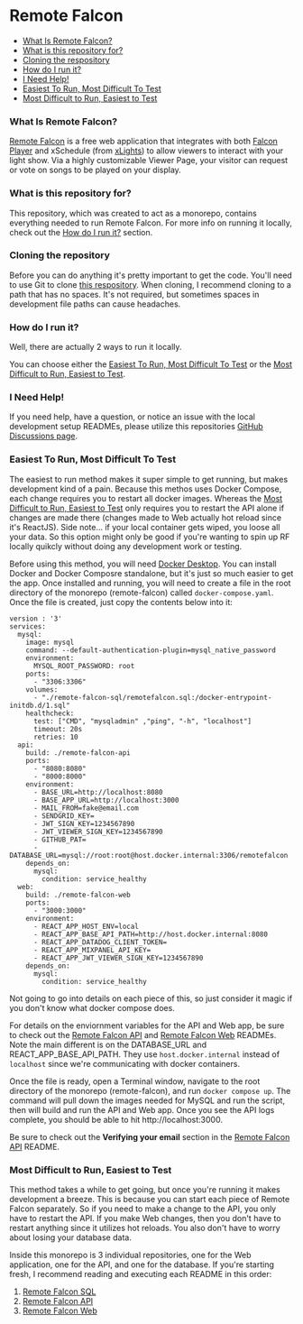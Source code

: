 # Remote Falcon

- [What Is Remote Falcon?](#what-is-remote-falcon)
- [What is this repository for?](#what-is-this-repository-for)
- [Cloning the respository](#cloning-the-repository)
- [How do I run it?](#how-do-i-run-it)
- [I Need Help!](#i-need-help)
- [Easiest To Run, Most Difficult To Test](#easiest-to-run-most-difficult-to-test)
- [Most Difficult to Run, Easiest to Test](#most-difficult-to-run-easiest-to-test)

### What Is Remote Falcon?
<a href="https://remotefalcon.com" target="_blank">Remote Falcon</a> is a free web application that integrates with both <a href="ttps://github.com/FalconChristmas/fppFalcon" target="_blank">Falcon Player</a> and xSchedule (from <a href="https://github.com/smeighan/xLights" target="_blank">xLights</a>) to allow viewers to interact with your light show. Via a highly customizable Viewer Page, your visitor can request or vote on songs to be played on your display.

### What is this repository for?
This repository, which was created to act as a monorepo, contains everything needed to run Remote Falcon. For more info on running it locally, check out the [How do I run it?](#how-do-i-run-it) section.

### Cloning the repository
Before you can do anything it's pretty important to get the code. You'll need to use Git to clone <a href="https://github.com/whitesoup12/remote-falcon" target="_blank">this respository</a>. When cloning, I recommend cloning to a path that has no spaces. It's not required, but sometimes spaces in development file paths can cause headaches.

### How do I run it?
Well, there are actually 2 ways to run it locally.

You can choose either the [Easiest To Run, Most Difficult To Test](#easiest-to-run-most-difficult-to-test) or the [Most Difficult to Run, Easiest to Test](#most-difficult-to-run-easiest-to-test).

### I Need Help!
If you need help, have a question, or notice an issue with the local development setup READMEs, please utilize this repositories <a href="https://github.com/whitesoup12/remote-falcon/discussions" target="_blank">GitHub Discussions page</a>.

### Easiest To Run, Most Difficult To Test
The easiest to run method makes it super simple to get running, but makes development kind of a pain. Because this methos uses Docker Compose, each change requires you to restart all docker images. Whereas the [Most Difficult to Run, Easiest to Test](#most-difficult-to-run-easiest-to-test) only requires you to restart the API alone if changes are made there (changes made to Web actually hot reload since it's ReactJS). Side note... if your local container gets wiped, you loose all your data. So this option might only be good if you're wanting to spin up RF locally quikcly without doing any development work or testing.

Before using this method, you will need <a href="https://www.docker.com/products/docker-desktop/" target="_blank">Docker Desktop</a>. You can install Docker and Docker Composre standalone, but it's just so much easier to get the app. Once installed and running, you will need to create a file in the root directory of the monorepo (remote-falcon) called `docker-compose.yaml`. Once the file is created, just copy the contents below into it:

```
version : '3'
services:
  mysql:
    image: mysql
    command: --default-authentication-plugin=mysql_native_password
    environment:
      MYSQL_ROOT_PASSWORD: root
    ports:
      - "3306:3306"
    volumes:
      - "./remote-falcon-sql/remotefalcon.sql:/docker-entrypoint-initdb.d/1.sql"
    healthcheck:
      test: ["CMD", "mysqladmin" ,"ping", "-h", "localhost"]
      timeout: 20s
      retries: 10
  api:
    build: ./remote-falcon-api
    ports:
      - "8080:8080"
      - "8000:8000"
    environment:
      - BASE_URL=http://localhost:8080
      - BASE_APP_URL=http://localhost:3000
      - MAIL_FROM=fake@email.com
      - SENDGRID_KEY=
      - JWT_SIGN_KEY=1234567890
      - JWT_VIEWER_SIGN_KEY=1234567890
      - GITHUB_PAT=
      - DATABASE_URL=mysql://root:root@host.docker.internal:3306/remotefalcon
    depends_on:
      mysql:
        condition: service_healthy
  web:
    build: ./remote-falcon-web
    ports:
      - "3000:3000"
    environment:
      - REACT_APP_HOST_ENV=local
      - REACT_APP_BASE_API_PATH=http://host.docker.internal:8080
      - REACT_APP_DATADOG_CLIENT_TOKEN=
      - REACT_APP_MIXPANEL_API_KEY=
      - REACT_APP_JWT_VIEWER_SIGN_KEY=1234567890
    depends_on:
      mysql:
        condition: service_healthy
```

Not going to go into details on each piece of this, so just consider it magic if you don't know what docker compose does.

For details on the enviornment variables for the API and Web app, be sure to check out the <a href="https://github.com/whitesoup12/remote-falcon/tree/main/remote-falcon-api#readme" target="_blank">Remote Falcon API</a> and <a href="https://github.com/whitesoup12/remote-falcon/tree/main/remote-falcon-web#readme" target="_blank">Remote Falcon Web</a> READMEs. Note the main different is on the DATABASE_URL and REACT_APP_BASE_API_PATH. They use `host.docker.internal` instead of `localhost` since we're communicating with docker containers.

Once the file is ready, open a Terminal window, navigate to the root directory of the monorepo (remote-falcon), and run `docker compose up`. The command will pull down the images needed for MySQL and run the script, then will build and run the API and Web app. Once you see the API logs complete, you should be able to hit http://localhost:3000.

Be sure to check out the **Verifying your email** section in the <a href="https://github.com/whitesoup12/remote-falcon/tree/main/remote-falcon-api#readme" target="_blank">Remote Falcon API</a> README.

### Most Difficult to Run, Easiest to Test
This method takes a while to get going, but once you're running it makes development a breeze. This is because you can start each piece of Remote Falcon separately. So if you need to make a change to the API, you only have to restart the API. If you make Web changes, then you don't have to restart anything since it utilizes hot reloads. You also don't have to worry about losing your database data.

Inside this monorepo is 3 individual repositories, one for the Web application, one for the API, and one for the database. If you're starting fresh, I recommend reading and executing each README in this order:
1. <a href="https://github.com/whitesoup12/remote-falcon/tree/main/remote-falcon-sql#readme" target="_blank">Remote Falcon SQL</a>
2. <a href="https://github.com/whitesoup12/remote-falcon/tree/main/remote-falcon-api#readme" target="_blank">Remote Falcon API</a>
3. <a href="https://github.com/whitesoup12/remote-falcon/tree/main/remote-falcon-web#readme" target="_blank">Remote Falcon Web</a>